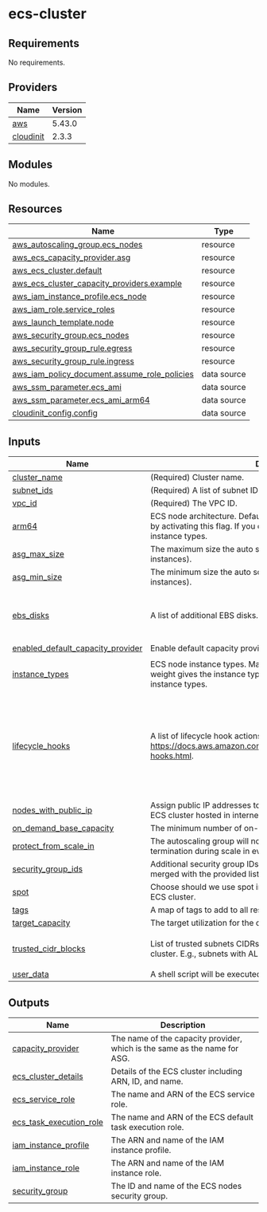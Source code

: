 # ecs-cluster

<!-- BEGIN_TF_DOCS -->
## Requirements

No requirements.

## Providers

| Name | Version |
|------|---------|
| <a name="provider_aws"></a> [aws](#provider\_aws) | 5.43.0 |
| <a name="provider_cloudinit"></a> [cloudinit](#provider\_cloudinit) | 2.3.3 |

## Modules

No modules.

## Resources

| Name | Type |
|------|------|
| [aws_autoscaling_group.ecs_nodes](https://registry.terraform.io/providers/hashicorp/aws/latest/docs/resources/autoscaling_group) | resource |
| [aws_ecs_capacity_provider.asg](https://registry.terraform.io/providers/hashicorp/aws/latest/docs/resources/ecs_capacity_provider) | resource |
| [aws_ecs_cluster.default](https://registry.terraform.io/providers/hashicorp/aws/latest/docs/resources/ecs_cluster) | resource |
| [aws_ecs_cluster_capacity_providers.example](https://registry.terraform.io/providers/hashicorp/aws/latest/docs/resources/ecs_cluster_capacity_providers) | resource |
| [aws_iam_instance_profile.ecs_node](https://registry.terraform.io/providers/hashicorp/aws/latest/docs/resources/iam_instance_profile) | resource |
| [aws_iam_role.service_roles](https://registry.terraform.io/providers/hashicorp/aws/latest/docs/resources/iam_role) | resource |
| [aws_launch_template.node](https://registry.terraform.io/providers/hashicorp/aws/latest/docs/resources/launch_template) | resource |
| [aws_security_group.ecs_nodes](https://registry.terraform.io/providers/hashicorp/aws/latest/docs/resources/security_group) | resource |
| [aws_security_group_rule.egress](https://registry.terraform.io/providers/hashicorp/aws/latest/docs/resources/security_group_rule) | resource |
| [aws_security_group_rule.ingress](https://registry.terraform.io/providers/hashicorp/aws/latest/docs/resources/security_group_rule) | resource |
| [aws_iam_policy_document.assume_role_policies](https://registry.terraform.io/providers/hashicorp/aws/latest/docs/data-sources/iam_policy_document) | data source |
| [aws_ssm_parameter.ecs_ami](https://registry.terraform.io/providers/hashicorp/aws/latest/docs/data-sources/ssm_parameter) | data source |
| [aws_ssm_parameter.ecs_ami_arm64](https://registry.terraform.io/providers/hashicorp/aws/latest/docs/data-sources/ssm_parameter) | data source |
| [cloudinit_config.config](https://registry.terraform.io/providers/hashicorp/cloudinit/latest/docs/data-sources/config) | data source |

## Inputs

| Name | Description | Type | Default | Required |
|------|-------------|------|---------|:--------:|
| <a name="input_cluster_name"></a> [cluster\_name](#input\_cluster\_name) | (Required) Cluster name. | `string` | n/a | yes |
| <a name="input_subnet_ids"></a> [subnet\_ids](#input\_subnet\_ids) | (Required) A list of subnet IDs. | `list(string)` | n/a | yes |
| <a name="input_vpc_id"></a> [vpc\_id](#input\_vpc\_id) | (Required) The VPC ID. | `string` | n/a | yes |
| <a name="input_arm64"></a> [arm64](#input\_arm64) | ECS node architecture. Default is `amd64`. You can change it to `arm64` by activating this flag. If you do, then you should use corresponding instance types. | `bool` | `false` | no |
| <a name="input_asg_max_size"></a> [asg\_max\_size](#input\_asg\_max\_size) | The maximum size the auto scaling group (measured in EC2 instances). | `number` | `10` | no |
| <a name="input_asg_min_size"></a> [asg\_min\_size](#input\_asg\_min\_size) | The minimum size the auto scaling group (measured in EC2 instances). | `number` | `0` | no |
| <a name="input_ebs_disks"></a> [ebs\_disks](#input\_ebs\_disks) | A list of additional EBS disks. | <pre>map(object({<br>    volume_size           = string<br>    delete_on_termination = bool<br>  }))</pre> | `{}` | no |
| <a name="input_enabled_default_capacity_provider"></a> [enabled\_default\_capacity\_provider](#input\_enabled\_default\_capacity\_provider) | Enable default capacity provider strategy. | `bool` | `true` | no |
| <a name="input_instance_types"></a> [instance\_types](#input\_instance\_types) | ECS node instance types. Maps of pairs like `type = weight`. Where weight gives the instance type a proportional weight to other instance types. | `map(any)` | <pre>{<br>  "t3a.small": 2<br>}</pre> | no |
| <a name="input_lifecycle_hooks"></a> [lifecycle\_hooks](#input\_lifecycle\_hooks) | A list of lifecycle hook actions. See details at https://docs.aws.amazon.com/autoscaling/ec2/userguide/lifecycle-hooks.html. | <pre>list(object({<br>    name                    = string<br>    lifecycle_transition    = string<br>    default_result          = string<br>    heartbeat_timeout       = number<br>    role_arn                = string<br>    notification_target_arn = string<br>    notification_metadata   = string<br>  }))</pre> | `[]` | no |
| <a name="input_nodes_with_public_ip"></a> [nodes\_with\_public\_ip](#input\_nodes\_with\_public\_ip) | Assign public IP addresses to ECS cluster nodes. Useful when an ECS cluster hosted in internet facing networks. | `bool` | `false` | no |
| <a name="input_on_demand_base_capacity"></a> [on\_demand\_base\_capacity](#input\_on\_demand\_base\_capacity) | The minimum number of on-demand EC2 instances. | `number` | `0` | no |
| <a name="input_protect_from_scale_in"></a> [protect\_from\_scale\_in](#input\_protect\_from\_scale\_in) | The autoscaling group will not select instances with this setting for termination during scale in events. | `bool` | `true` | no |
| <a name="input_security_group_ids"></a> [security\_group\_ids](#input\_security\_group\_ids) | Additional security group IDs. Default security group would be merged with the provided list. | `list(string)` | `[]` | no |
| <a name="input_spot"></a> [spot](#input\_spot) | Choose should we use spot instances or on-demand to populate ECS cluster. | `bool` | `false` | no |
| <a name="input_tags"></a> [tags](#input\_tags) | A map of tags to add to all resources. | `map(string)` | `{}` | no |
| <a name="input_target_capacity"></a> [target\_capacity](#input\_target\_capacity) | The target utilization for the cluster. A number between 1 and 100. | `number` | `100` | no |
| <a name="input_trusted_cidr_blocks"></a> [trusted\_cidr\_blocks](#input\_trusted\_cidr\_blocks) | List of trusted subnets CIDRs with hosts that should connect to the cluster. E.g., subnets with ALB and bastion hosts. | `list(string)` | <pre>[<br>  "0.0.0.0/0"<br>]</pre> | no |
| <a name="input_user_data"></a> [user\_data](#input\_user\_data) | A shell script will be executed at once at EC2 instance start. | `string` | `""` | no |

## Outputs

| Name | Description |
|------|-------------|
| <a name="output_capacity_provider"></a> [capacity\_provider](#output\_capacity\_provider) | The name of the capacity provider, which is the same as the name for ASG. |
| <a name="output_ecs_cluster_details"></a> [ecs\_cluster\_details](#output\_ecs\_cluster\_details) | Details of the ECS cluster including ARN, ID, and name. |
| <a name="output_ecs_service_role"></a> [ecs\_service\_role](#output\_ecs\_service\_role) | The name and ARN of the ECS service role. |
| <a name="output_ecs_task_execution_role"></a> [ecs\_task\_execution\_role](#output\_ecs\_task\_execution\_role) | The name and ARN of the ECS default task execution role. |
| <a name="output_iam_instance_profile"></a> [iam\_instance\_profile](#output\_iam\_instance\_profile) | The ARN and name of the IAM instance profile. |
| <a name="output_iam_instance_role"></a> [iam\_instance\_role](#output\_iam\_instance\_role) | The ARN and name of the IAM instance role. |
| <a name="output_security_group"></a> [security\_group](#output\_security\_group) | The ID and name of the ECS nodes security group. |
<!-- END_TF_DOCS -->
